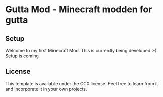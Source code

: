 # Gutta Mod - Minecraft modden for gutta

## Setup

Welcome to my first Minecraft Mod. This is currently being developed :-).
Setup is coming

## License

This template is available under the CC0 license. Feel free to learn from it and incorporate it in your own projects.

